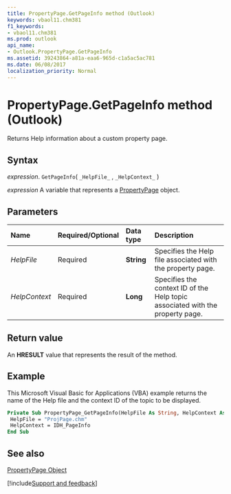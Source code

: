 ```yaml
---
title: PropertyPage.GetPageInfo method (Outlook)
keywords: vbaol11.chm381
f1_keywords:
- vbaol11.chm381
ms.prod: outlook
api_name:
- Outlook.PropertyPage.GetPageInfo
ms.assetid: 39243864-a81a-eaa6-965d-c1a5ac5ac781
ms.date: 06/08/2017
localization_priority: Normal
---
```



# PropertyPage.GetPageInfo method (Outlook)

Returns Help information about a custom property page.


## Syntax

_expression_. `GetPageInfo`( `_HelpFile_` , `_HelpContext_` )

_expression_ A variable that represents a [PropertyPage](Outlook.PropertyPage.md) object.


## Parameters



|Name|Required/Optional|Data type|Description|
|:-----|:-----|:-----|:-----|
| _HelpFile_|Required| **String**|Specifies the Help file associated with the property page.|
| _HelpContext_|Required| **Long**|Specifies the context ID of the Help topic associated with the property page.|

## Return value

An **HRESULT** value that represents the result of the method.


## Example

This Microsoft Visual Basic for Applications (VBA) example returns the name of the Help file and the context ID of the topic to be displayed.


```vb
Private Sub PropertyPage_GetPageInfo(HelpFile As String, HelpContext As Long) 
 HelpFile = "ProjPage.chm" 
 HelpContext = IDH_PageInfo 
End Sub
```


## See also


[PropertyPage Object](Outlook.PropertyPage.md)

[!include[Support and feedback](~/includes/feedback-boilerplate.md)]
